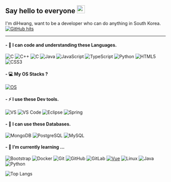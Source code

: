 ## Say hello to everyone <img src="https://media.giphy.com/media/hvRJCLFzcasrR4ia7z/giphy.gif" width="25px"></a> 
I'm diHwang, want to be a developer who can do anything in South Korea.  
<a href="https://github.com/di-hwang/di-hwang" target="_blank"><img alt="GitHub hits" src="https://img.shields.io/github/last-commit/di-hwang/di-hwang?label=profile%20updated&style=flat-square"></a>

<hr/>

#### - 📖 I can code and understanding these Languages.
![C](https://img.shields.io/badge/-C-black?style=flat-square&logo=c)
![C++](https://img.shields.io/badge/-C++-black?style=flat-square&logo=c)
![C](https://img.shields.io/badge/-C%23-000000?logo=Csharp&style=flat-square&logo=csharp)
![Java](https://img.shields.io/badge/Java-black?style=flat-square&logo=java)
![JavaScript](https://img.shields.io/badge/-JavaScript-black?style=flat-square&logo=javascript)
![TypeScript](https://img.shields.io/badge/-TypeScript-black?style=flat-square&logo=typescript)
![Python](https://img.shields.io/badge/-Python-black?style=flat-square&logo=Python)
![HTML5](https://img.shields.io/badge/-HTML5-black?style=flat-square&logo=html5&logoColor=white)
![CSS3](https://img.shields.io/badge/-CSS3-black?style=flat-square&logo=css3)

#### - 💻 My OS Stacks ?
[![OS](https://img.shields.io/badge/OS-Linux-informational?style=flat-square&logo=linux&logoColor=white)](https://en.wikipedia.org/wiki/Linux)

#### - ⚡ I use these Dev tools.
![VS](https://img.shields.io/badge/-VisualStudio-68217A?style=flat-square&logo=visual-studio)
![VS Code](https://img.shields.io/badge/-VS%20Code-007ACC?style=flat-square&logo=visual-studio-code)
![Eclipse](https://img.shields.io/badge/-EclipseIDE-2C2255?style=flat-square&logo=eclipse-ide)
![Spring](https://img.shields.io/badge/-SpringToolSuite-4375BD?style=flat-square&logo=spring)

#### - 📔 I can use these Databases.
![MongoDB](https://img.shields.io/badge/-MongoDB-black?style=flat-square&logo=mongodb)
![PostgreSQL](https://img.shields.io/badge/-PostgreSQL-336791?style=flat-square&logo=postgresql)
![MySQL](https://img.shields.io/badge/-MySQL-black?style=flat-square&logo=mysql)

#### - 🌱 I’m currently learning ...
![Bootstrap](https://img.shields.io/badge/-Bootstrap-563D7C?style=flat-square&logo=bootstrap)
![Docker](https://img.shields.io/badge/-Docker-black?style=flat-square&logo=docker)
![Git](https://img.shields.io/badge/-Git-black?style=flat-square&logo=git)
![GitHub](https://img.shields.io/badge/-GitHub-181717?style=flat-square&logo=github)
![GitLab](https://img.shields.io/badge/-GitLab-FCA121?style=flat-square&logo=gitlab)
[![Vue](https://img.shields.io/badge/JavaScript%20framework-Vue-4FC08D?style=flat-square&logo=javascript&logoColor=white)](https://vuejs.org/)
![Linux](https://img.shields.io/badge/Linux-black?style=flat-square&logo=linux)
![Java](https://img.shields.io/badge/Java-orange?style=flat-square&logo=java)
![Python](https://img.shields.io/badge/-Python-black?style=flat-square&logo=Python)
  

![Top Langs](https://github-readme-stats.vercel.app/api/top-langs/?username=di-hwang&hide=TeX&layout=compact)
